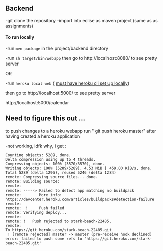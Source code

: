 ## Backend ##

-git clone the repository
-import into eclise as maven project (same as as assignments)

#### To run locally ####

-run `mvn package` in the project/backend directory

-run `sh target/bin/webapp` 
then go to http://localhost:8080/ to see pretty server


OR

-run `heroku local web` ( [must have heroku cli set up locally](https://devcenter.heroku.com/articles/heroku-cli))

then go to http://localhost:5000/ to see pretty server

http://localhost:5000/calendar





## Need to figure this out ... ##

to push changes to a heroku webapp run " git push heroku master"
after having created a heroku application

-not working, idfk why, i get :

```
Counting objects: 5289, done.
Delta compression using up to 4 threads.
Compressing objects: 100% (3570/3570), done.
Writing objects: 100% (5289/5289), 4.53 MiB | 459.00 KiB/s, done.
Total 5289 (delta 1296), reused 5246 (delta 1284)
remote: Compressing source files... done.
remote: Building source:
remote:
remote: -----> Failed to detect app matching no buildpack
remote:        More info: https://devcenter.heroku.com/articles/buildpacks#detection-failure
remote:
remote:  !     Push failed
remote: Verifying deploy...
remote:
remote: !	Push rejected to stark-beach-22485.
remote:
To https://git.heroku.com/stark-beach-22485.git
 ! [remote rejected] master -> master (pre-receive hook declined)
error: failed to push some refs to 'https://git.heroku.com/stark-beach-22485.git'
```
